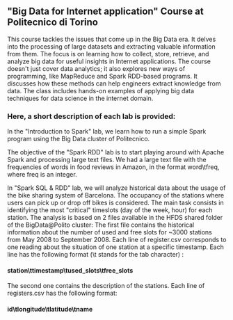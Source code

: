## "Big Data for Internet application" Course at Politecnico di Torino

This course tackles the issues that come up in the Big Data era. It delves into the processing of large datasets and extracting valuable information from them. The focus is on learning how to collect, store, retrieve, and analyze big data for useful insights in Internet applications. The course doesn't just cover data analytics; it also explores new ways of programming, like MapReduce and Spark RDD-based programs. It discusses how these methods can help engineers extract knowledge from data. The class includes hands-on examples of applying big data techniques for data science in the internet domain.

### Here, a short description of each lab is provided:

In the "Introduction to Spark" lab, we learn how to run a simple Spark program using the Big Data cluster of Politecnico.

The objective of the "Spark RDD" lab is to start playing around with Apache Spark and processing large text files. We had a large text file with the frequencies of words in food reviews in Amazon, in the format word\tfreq, where freq is an integer.

In "Spark SQL & RDD" lab, we will analyze historical data about the usage of the bike sharing system of Barcelona. The occupancy of the stations where users can pick up or drop off
bikes is considered. The main task consists in identifying the most "critical" timeslots (day of the week, hour) for each station. The analysis is based on 2 files available in the HFDS shared folder of the BigData@Polito cluster:
The first file contains the historical information about the number of used and free slots for ~3000 stations from May 2008 to September 2008. Each line of register.csv
corresponds to one reading about the situation of one station at a specific timestamp. Each line has the following format (\t stands for the tab character) :
#### station\ttimestamp\tused_slots\tfree_slots
The second one contains the description of the stations. Each line of registers.csv has the following format:
#### id\tlongitude\tlatitude\tname
